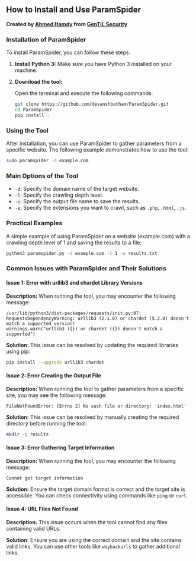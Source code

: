 ## How to Install and Use ParamSpider

**Created by [Ahmed Hamdy](https://github.com/ahmedhamdy0x/) from [GenTiL Security](https://www.youtube.com/@gentil.security)**

### Installation of ParamSpider
To install ParamSpider, you can follow these steps:

1. **Install Python 3:** Make sure you have Python 3 installed on your machine.

2. **Download the tool:**

   Open the terminal and execute the following commands:
   ```bash
   git clone https://github.com/devanshbatham/ParamSpider.git
   cd ParamSpider
   pip install .
   ```

### Using the Tool
After installation, you can use ParamSpider to gather parameters from a specific website. The following example demonstrates how to use the tool:

```bash
sudo paramspider -d example.com
```

### Main Options of the Tool
- `-d`: Specify the domain name of the target website.
- `-l`: Specify the crawling depth level.
- `-o`: Specify the output file name to save the results.
- `-e`: Specify the extensions you want to crawl, such as `.php`, `.html`, `.js`.

### Practical Examples
A simple example of using ParamSpider on a website (example.com) with a crawling depth level of 1 and saving the results to a file:

```bash
python3 paramspider.py -d example.com -l 1 -o results.txt
```

### Common Issues with ParamSpider and Their Solutions

#### Issue 1: Error with urllib3 and chardet Library Versions
**Description:**
When running the tool, you may encounter the following message:
```
/usr/lib/python3/dist-packages/requests/init.py:87: RequestsDependencyWarning: urllib3 (2.1.0) or chardet (5.2.0) doesn't match a supported version!
warnings.warn("urllib3 ({}) or chardet ({}) doesn't match a supported")
```

**Solution:**
This issue can be resolved by updating the required libraries using pip:
```bash
pip install --upgrade urllib3 chardet
```

#### Issue 2: Error Creating the Output File
**Description:**
When running the tool to gather parameters from a specific site, you may see the following message:
```
FileNotFoundError: [Errno 2] No such file or directory: 'index.html'
```

**Solution:**
This issue can be resolved by manually creating the required directory before running the tool:
```bash
mkdir -p results
```

#### Issue 3: Error Gathering Target Information
**Description:**
When running the tool, you may encounter the following message:
```
Cannot get target information
```

**Solution:**
Ensure the target domain format is correct and the target site is accessible. You can check connectivity using commands like `ping` or `curl`.

#### Issue 4: URL Files Not Found
**Description:**
This issue occurs when the tool cannot find any files containing valid URLs.

**Solution:**
Ensure you are using the correct domain and the site contains valid links. You can use other tools like `waybackurls` to gather additional links.
